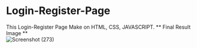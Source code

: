 # Login-Register-Page
This Login-Register Page Make on HTML, CSS, JAVASCRIPT. 
** Final Result Image **  
![Screenshot (273)](https://github.com/meetsavani07/Login-Register-Page/assets/146066645/4425fa67-8340-40e1-97a9-1d08831eb1dc)
